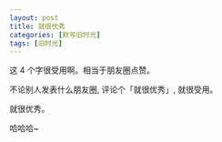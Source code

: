 ```yaml
---
layout: post
title: 就很优秀
categories: [默写旧时光]
tags: [旧时光]
---
```


这 4 个字很受用啊。相当于朋友圈点赞。

不论别人发表什么朋友圈, 评论个「就很优秀」, 就很受用。

就很优秀。

哈哈哈~
